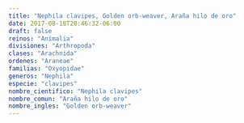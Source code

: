 ```yaml
---
title: "Nephila clavipes, Golden orb-weaver, Araña hilo de oro"
date: 2017-08-18T20:46:32-06:00
draft: false
reinos: "Animalia"
divisiones: "Arthropoda"
clases: "Arachnida"
ordenes: "Araneae"
familias: "Oxyopidae"
generos: "Nephila"
especie: "clavipes"
nombre_cientifico: "Nephila clavipes"
nombre_comun: "Araña hilo de oro"
nombre_ingles: "Golden orb-weaver"
---
```

